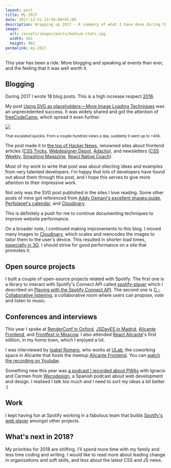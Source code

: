 ```yaml
---
layout: post
title: My 2017
date: 2017-12-31 13:50:00+01:00
description: Wrapping up 2017 - A summary of what I have done during this year.
image:
  url: /assets/images/posts/medium-stats.jpg
  width: 561
  height: 902
permalink: my-2017
---
```


This year has been a ride. More blogging and speaking at events than ever, and the feeling that it was well worth it.
<!-- more -->

## Blogging
During 2017 I wrote 18 blog posts. This is a high increase respect [2016](/my-2016/).

My post [Using SVG as placeholders — More Image Loading Techniques](/svg-placeholders/) was an unprecedented success. It was widely shared and got the attention of [freeCodeCamp](https://medium.freecodecamp.org/), which spread it even further.

<img style="margin:0 auto; max-width:300px" 
 src="https://res.cloudinary.com/jmperez/image/upload/w_auto,f_auto,c_scale/v1514724301/medium-stats_dko2nz.png"
    sizes="(max-width: 768px) 100vw, 684px" />

<small class="caption">That escalated quickly. From a couple hundred views a day, suddenly it went up to +40k.</small>

The post made it to [the top of Hacker News](https://news.ycombinator.com/item?id=15696596), renowned sites about frontend articles ([CSS Tricks](https://css-tricks.com/svg-as-a-placeholder/), [Webdesigner Depot](https://www.webdesignerdepot.com/2017/11/popular-design-news-of-the-week-november-13-2017-november-19-2017/), [Adactio](https://adactio.com/links/13108)), and newsletters ([CSS Weekly](http://css-weekly.com/issue-290/), [Smashing Magazine](http://mailchi.mp/smashingmagazine/smashing-194-big-bang-relaunch-ux-and-fighting-scammers-1131597), [React Native Coach](http://reactnativecoach.com/issues/16)).

Most of my work to write that post was about ollecting ideas and examples from very talented developers. I'm happy that lots of developers have found out about them through this post, and I hope this serves to give more attention to their impressive work.

Not only was the SVG post published in the sites I love reading. Some other posts of mine got referenced from [Addy Osmani's excellent images.guide](https://images.guide/#-a-id-lazy-load-non-critical-images-href-lazy-load-non-critical-images-lazy-load-non-critical-images-a-), [Perfplanet's calendar](http://calendar.perfplanet.com/2017/progressive-image-loading-using-intersection-observer-and-sqip/), and [Cloudinary](https://cloudinary.com/blog/an_introduction_to_progressive_image_rendering).

This is definitely a push for me to continue documenting techniques to improve website performance.

On a broader note, I continued making improvements to this blog. I moved many images to [Cloudinary](https://cloudinary.com), which scales and reencodes the images to tailor them to the user's device. This resulted in shorter load times, [especially in 3G](https://twitter.com/jmperezperez/status/929039257808916480). I should strive for good performance on a site that promotes it.

## Open source projects
I built a couple of open-source projects related with Spotify. The first one is a library to interact with Spotify's Connect API called [spotify-player](https://github.com/JMPerez/spotify-player) which I described on [Playing with the Spotify Connect API](/spotify-connect-api/). The second one is [C - Collaborative listening](https://github.com/JMPerez/c), a collaborative room where users can propose, vote and listen to music.

## Conferences and interviews
This year I spoke at [RenderConf in Oxford](/render-conf-oxford-2017/), [JSDayES in Madrid](/jsdayes-madrid-2017/), [Alicante Frontend](/speaking-alicante-frontend/), and [Frontfest in Moscow](/frontfest-moscow-2017/). I also attended [React Alicante](/react-alicante-2017/)'s first edition, in my home town, which I enjoyed a lot.

I was interviewed by [Isabel Romero](https://twitter.com/c_isabelromero), who works at [ULab](https://ulab.es), the coworking space in Alicante that hosts the meetup [Alicante Frontend](https://www.meetup.com/Alicante-Frontend/). You can [watch the recording on Youtube](https://www.youtube.com/watch?v=HLczq5ay8H0).

Something new this year was [a podcast I recorded about PWAs](/wecodesign-pwa/) with Ignacio and Carmen from [Wecodesign](http://wecodesignpodcast.com), a Spanish podcast about web development and design. I realised I talk too much and I need to sort my ideas a bit better :)

## Work
I kept having fun at Spotify working in a fabulous team that builds [Spotify's web player](https://open.spotify.com/) amongst other projects.

## What's next in 2018?
My priorities for 2018 are shifting. I'll spend more time with my family and less time coding and writing. I would like to read more about leading change in organizations and soft skills, and less about the latest CSS and JS news.